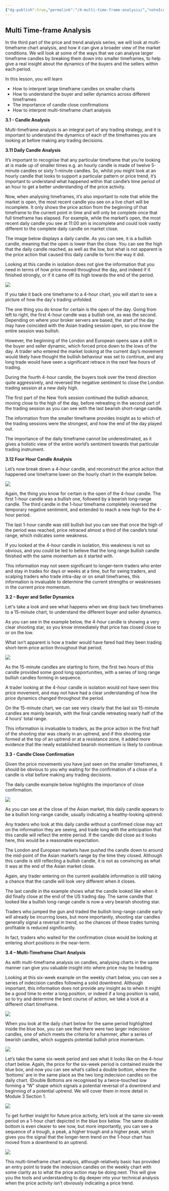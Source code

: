 ```yaml
---
{"dg-publish":true,"permalink":"/4-multi-time-frame-analysis/","noteIcon":""}
---
```


## **Multi Time-frame Analysis**

In the third part of the price and trend analysis series, we will look at multi-timeframe chart analysis, and how it can give a broader view of the market conditions. We will look at some of the ways that we can analyse larger timeframe candles by breaking them down into smaller timeframes, to help give a real insight about the dynamics of the buyers and the sellers within each period.

In this lesson, you will learn

-   How to interpret large timeframe candles on smaller charts
-   How to understand the buyer and seller dynamics across different timeframes
-   The importance of candle close confirmations
-   How to interpret multi-timeframe chart analysis

**3.1 - Candle Analysis**

Multi-timeframe analysis is an integral part of any trading strategy, and it is important to understand the dynamics of each of the timeframes you are looking at before making any trading decisions.

**3.11 Daily Candle Analysis**

It’s important to recognise that any particular timeframe that you’re looking at is made up of smaller times e.g. an hourly candle is made of twelve 5-minute candles or sixty 1-minute candles. So, whilst you might look at an hourly candle that looks to support a particular pattern or price trend, it’s important to understand what happened within that candle’s time period of an hour to get a better understanding of the price activity.

Now, when analysing timeframes, it’s also important to note that while the market is open, the most recent candle you see on a live chart will be incomplete. It only shows the price action from the beginning of that timeframe to the current point in time and will only be complete once that full timeframe has elapsed. For example, while the market’s open, the most recent daily candle you see at 11:00 am is incomplete and could look vastly different to the complete daily candle on market close.

The image below displays a daily candle. As you can see, it is a bullish candle, meaning that the open is lower than the close. You can see the high that the daily candle reached, as well as the low, but what is not apparent is the price action that caused this daily candle to form the way it did.

Looking at this candle in isolation does not give the information that you need in terms of how price moved throughout the day, and indeed if it finished strongly, or if it came off its high towards the end of the period.

![](https://www.filepicker.io/api/file/rZz6MuSDRPmtxklrSeDw)

If you take it back one timeframe to a 4-hour chart, you will start to see a picture of how the day's trading unfolded.

The one thing you do know for certain is the open of the day. Going from left to right, the first 4-hour candle was a bullish one, as was the second. Depending on where your broker servers are based, the start of the day may have coincided with the Asian trading session open, so you know the entire session was bullish.

However, the beginning of the London and European opens saw a shift in the buyer and seller dynamic, which forced price down to the lows of the day. A trader who entered the market looking at the current day’s movement would likely have thought the bullish behaviour was set to continue, and any long trade would have seen a significant retrace in the next few hours of trading.

During the fourth 4-hour candle, the buyers took over the trend direction quite aggressively, and reversed the negative sentiment to close the London trading session at a new daily high.

The first part of the New York session continued the bullish advance, moving close to the high of the day, before retreating in the second part of the trading session as you can see with the last bearish short-range candle.

The information from the smaller timeframe provides insight as to which of the trading sessions were the strongest, and how the end of the day played out.

The importance of the daily timeframe cannot be underestimated, as it gives a holistic view of the entire world’s sentiment towards that particular trading instrument.

**3.12 Four Hour Candle Analysis**

Let’s now break down a 4-hour candle, and reconstruct the price action that happened one timeframe lower on the hourly chart in the example below.

![](https://www.filepicker.io/api/file/XKPLo7qxRBORfcwCQU2Y)

Again, the thing you know for certain is the open of the 4-hour candle. The first 1-hour candle was a bullish one, followed by a bearish long-range candle. The third candle in the 1-hour timeframe completely reversed the temporary negative sentiment, and extended to reach a new high for the 4-hour period.

The last 1-hour candle was still bullish but you can see that once the high of the period was reached, price retraced almost a third of the candle’s total range, which indicates some weakness.

If you looked at the 4-hour candle in isolation, this weakness is not so obvious, and you could be led to believe that the long range bullish candle finished with the same momentum as it started with.

This information may not seem significant to longer-term traders who enter and stay in trades for days or weeks at a time, but for swing traders, and scalping traders who trade intra-day or on small timeframes, this information is invaluable to determine the current strengths or weaknesses in the current price momentum.

**3.2 – Buyer and Seller Dynamics**

Let's take a look and see what happens when we drop back two timeframes to a 15-minute chart, to understand the different buyer and seller dynamics.

As you can see in the example below, the 4-hour candle is showing a very clear shooting star, so you know immediately that price has closed close to or on the low.

What isn’t apparent is how a trader would have fared had they been trading short-term price action throughout that period.

![](https://www.filepicker.io/api/file/T5NHSL1Rgqhgb8gWrKgR)

As the 15-minute candles are starting to form, the first two hours of this candle provided some good long opportunities, with a series of long range bullish candles forming in sequence.

A trader looking at the 4-hour candle in isolation would not have seen this price movement, and may not have had a clear understanding of how the price dynamics changed throughout the period.

On the 15-minute chart, we can see very clearly that the last six 15-minute candles are mainly bearish, with the final candle retreating nearly half of the 4 hours' total range.

This information is invaluable to traders, as the price action in the first half of the shooting star was clearly in an uptrend, and if this shooting star formed at the top of an uptrend or at a resistance zone, it added more evidence that the newly established bearish momentum is likely to continue.

**3.3 - Candle Close Confirmation**

Given the price movements you have just seen on the smaller timeframes, it should be obvious to you why waiting for the confirmation of a close of a candle is vital before making any trading decisions.

The daily candle example below highlights the importance of close confirmation.

![](https://www.filepicker.io/api/file/vgE6HGcJSPe40SfGeNOJ)

As you can see at the close of the Asian market, this daily candle appears to be a bullish long-range candle, usually indicating a healthy-looking uptrend.

Any traders who look at this daily candle without a confirmed close may act on the information they are seeing, and trade long with the anticipation that this candle will reflect the entire period. If the candle did close as it looks here, this would be a reasonable expectation.

The London and European markets have pushed the candle down to around the mid-point of the Asian market’s range by the time they closed. Although this candle is still reflecting a bullish candle, it is not as convincing as what it was at the end of the Asian market close.

Again, any trader entering on the current available information is still taking a chance that the candle will look very different when it closes.

The last candle in the example shows what the candle looked like when it did finally close at the end of the US trading day. The same candle that looked like a bullish long-range candle is now a very bearish shooting star.

Traders who jumped the gun and traded the bullish long-range candle early will already be incurring loses, but more importantly, shooting star candles generally signal a reversal in trend, so the chances of these trades turning profitable is reduced significantly.

In fact, traders who waited for the confirmation close would be looking at entering short positions in the near-term.

**3.4 – Multi-Timeframe Chart Analysis**

As with multi-timeframe analysis on candles, analysing charts in the same manner can give you valuable insight into where price may be heading.

Looking at this six-week example on the weekly chart below, you can see a series of indecision candles following a solid downtrend. Although important, this information does not provide any insight as to when it might be a good time to enter a long position, or indeed if a long position is valid, so to try and determine the best course of action, we take a look at a different chart timeframe.

![](https://www.filepicker.io/api/file/aKi6x0z9SSSyIfGyOE8N)

When you look at the daily chart below for the same period highlighted inside the blue box, you can see that there were two larger indecision candles, one of which meets the criteria for a hammer, after a series of bearish candles, which suggests potential bullish price momentum.

![](https://www.filepicker.io/api/file/pAXjBWKzQy2LVgn1aHS4)

Let’s take the same six-week period and see what it looks like on the 4-hour chart below. Again, the price for the six-week period is contained inside the blue box, and now you can see what’s called a double bottom, where the ‘bottoms’ are in the same place as the two long indecision candles on the daily chart. (Double Bottoms are recognised by a twice-touched low forming a “W” shape which signals a potential reversal of a downtrend and beginning of a potential uptrend. We will cover them in more detail in Module 3 Section 1.

![](https://www.filepicker.io/api/file/NBriKSYqSLOlbIvZ1q9O)

To get further insight for future price activity, let’s look at the same six-week period on a 1-hour chart depicted in the blue box below. The same double bottom is even clearer to see now, but more importantly, you can see a sequence of a trough, a peak, a higher trough and a higher peak, which gives you the signal that the longer-term trend on the 1-hour chart has moved from a downtrend to an uptrend.

![](https://www.filepicker.io/api/file/9s0Ib9SLSxSBy2lqHtuY)

This multi-timeframe chart analysis, although relatively basic has provided an entry point to trade the indecision candles on the weekly chart with some clarity as to what the price action may be doing next. This will give you the tools and understanding to dig deeper into your technical analysis when the price activity isn’t obviously indicating a price trend.